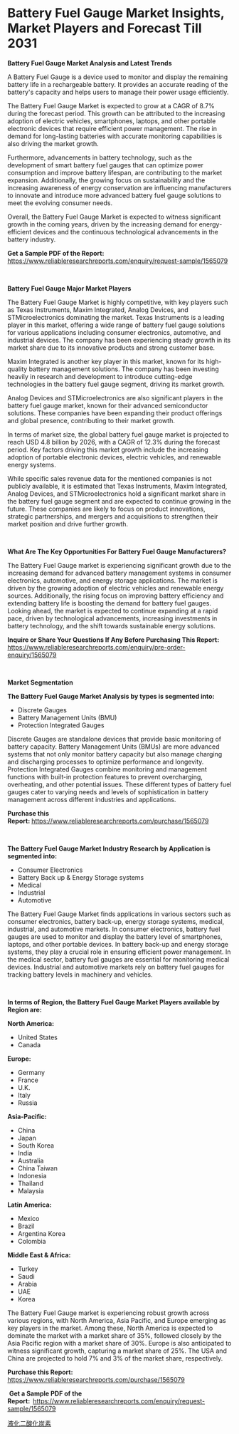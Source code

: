 <p><h1>Battery Fuel Gauge Market Insights, Market Players and Forecast Till 2031</h1></p><p><strong>Battery Fuel Gauge Market Analysis and Latest Trends</strong></p>
<p><p>A Battery Fuel Gauge is a device used to monitor and display the remaining battery life in a rechargeable battery. It provides an accurate reading of the battery's capacity and helps users to manage their power usage efficiently.</p><p>The Battery Fuel Gauge Market is expected to grow at a CAGR of 8.7% during the forecast period. This growth can be attributed to the increasing adoption of electric vehicles, smartphones, laptops, and other portable electronic devices that require efficient power management. The rise in demand for long-lasting batteries with accurate monitoring capabilities is also driving the market growth.</p><p>Furthermore, advancements in battery technology, such as the development of smart battery fuel gauges that can optimize power consumption and improve battery lifespan, are contributing to the market expansion. Additionally, the growing focus on sustainability and the increasing awareness of energy conservation are influencing manufacturers to innovate and introduce more advanced battery fuel gauge solutions to meet the evolving consumer needs.</p><p>Overall, the Battery Fuel Gauge Market is expected to witness significant growth in the coming years, driven by the increasing demand for energy-efficient devices and the continuous technological advancements in the battery industry.</p></p>
<p><strong>Get a Sample PDF of the Report:&nbsp;</strong> <a href="https://www.reliableresearchreports.com/enquiry/request-sample/1565079">https://www.reliableresearchreports.com/enquiry/request-sample/1565079</a></p>
<p>&nbsp;</p>
<p><strong>Battery Fuel Gauge Major Market Players</strong></p>
<p><p>The Battery Fuel Gauge Market is highly competitive, with key players such as Texas Instruments, Maxim Integrated, Analog Devices, and STMicroelectronics dominating the market. Texas Instruments is a leading player in this market, offering a wide range of battery fuel gauge solutions for various applications including consumer electronics, automotive, and industrial devices. The company has been experiencing steady growth in its market share due to its innovative products and strong customer base.</p><p>Maxim Integrated is another key player in this market, known for its high-quality battery management solutions. The company has been investing heavily in research and development to introduce cutting-edge technologies in the battery fuel gauge segment, driving its market growth.</p><p>Analog Devices and STMicroelectronics are also significant players in the battery fuel gauge market, known for their advanced semiconductor solutions. These companies have been expanding their product offerings and global presence, contributing to their market growth.</p><p>In terms of market size, the global battery fuel gauge market is projected to reach USD 4.8 billion by 2026, with a CAGR of 12.3% during the forecast period. Key factors driving this market growth include the increasing adoption of portable electronic devices, electric vehicles, and renewable energy systems.</p><p>While specific sales revenue data for the mentioned companies is not publicly available, it is estimated that Texas Instruments, Maxim Integrated, Analog Devices, and STMicroelectronics hold a significant market share in the battery fuel gauge segment and are expected to continue growing in the future. These companies are likely to focus on product innovations, strategic partnerships, and mergers and acquisitions to strengthen their market position and drive further growth.</p></p>
<p>&nbsp;</p>
<p><strong>What Are The Key Opportunities For Battery Fuel Gauge Manufacturers?</strong></p>
<p><p>The Battery Fuel Gauge market is experiencing significant growth due to the increasing demand for advanced battery management systems in consumer electronics, automotive, and energy storage applications. The market is driven by the growing adoption of electric vehicles and renewable energy sources. Additionally, the rising focus on improving battery efficiency and extending battery life is boosting the demand for battery fuel gauges. Looking ahead, the market is expected to continue expanding at a rapid pace, driven by technological advancements, increasing investments in battery technology, and the shift towards sustainable energy solutions.</p></p>
<p><strong>Inquire or Share Your Questions If Any Before Purchasing This Report:</strong> <a href="https://www.reliableresearchreports.com/enquiry/pre-order-enquiry/1565079">https://www.reliableresearchreports.com/enquiry/pre-order-enquiry/1565079</a></p>
<p>&nbsp;</p>
<p><strong>Market Segmentation</strong></p>
<p><strong>The Battery Fuel Gauge Market Analysis by types is segmented into:</strong></p>
<p><ul><li>Discrete Gauges</li><li>Battery Management Units (BMU)</li><li>Protection Integrated Gauges</li></ul></p>
<p><p>Discrete Gauges are standalone devices that provide basic monitoring of battery capacity. Battery Management Units (BMUs) are more advanced systems that not only monitor battery capacity but also manage charging and discharging processes to optimize performance and longevity. Protection Integrated Gauges combine monitoring and management functions with built-in protection features to prevent overcharging, overheating, and other potential issues. These different types of battery fuel gauges cater to varying needs and levels of sophistication in battery management across different industries and applications.</p></p>
<p><strong>Purchase this Report:&nbsp;</strong><a href="https://www.reliableresearchreports.com/purchase/1565079">https://www.reliableresearchreports.com/purchase/1565079</a></p>
<p>&nbsp;</p>
<p><strong>The Battery Fuel Gauge Market Industry Research by Application is segmented into:</strong></p>
<p><ul><li>Consumer Electronics</li><li>Battery Back up & Energy Storage systems</li><li>Medical</li><li>Industrial</li><li>Automotive</li></ul></p>
<p><p>The Battery Fuel Gauge Market finds applications in various sectors such as consumer electronics, battery back-up, energy storage systems, medical, industrial, and automotive markets. In consumer electronics, battery fuel gauges are used to monitor and display the battery level of smartphones, laptops, and other portable devices. In battery back-up and energy storage systems, they play a crucial role in ensuring efficient power management. In the medical sector, battery fuel gauges are essential for monitoring medical devices. Industrial and automotive markets rely on battery fuel gauges for tracking battery levels in machinery and vehicles.</p></p>
<p>&nbsp;</p>
<p><strong>In terms of Region, the Battery Fuel Gauge Market Players available by Region are:</strong></p>
<p>
    <p> <strong> North America: </strong>
        <ul>
            <li>United States</li>
            <li>Canada</li>
        </ul>
        </p> 
    <p> <strong> Europe: </strong>
        <ul>
            <li>Germany</li>
            <li>France</li>
            <li>U.K.</li>
            <li>Italy</li>
            <li>Russia</li>
        </ul>
        </p> 
    <p> <strong> Asia-Pacific: </strong>
        <ul>
            <li>China</li>
            <li>Japan</li>
            <li>South Korea</li>
            <li>India</li>
            <li>Australia</li>
            <li>China Taiwan</li>
            <li>Indonesia</li>
            <li>Thailand</li>
            <li>Malaysia</li>
        </ul>
        </p> 
    <p> <strong> Latin America: </strong>
        <ul>
            <li>Mexico</li>
            <li>Brazil</li>
            <li>Argentina Korea</li>
            <li>Colombia</li>
        </ul>
        </p> 
    <p> <strong> Middle East & Africa: </strong>
        <ul>
            <li>Turkey</li>
            <li>Saudi</li>
            <li>Arabia</li>
            <li>UAE</li>
            <li>Korea</li>
        </ul>
    </p>
    </p>
<p><p>The Battery Fuel Gauge market is experiencing robust growth across various regions, with North America, Asia Pacific, and Europe emerging as key players in the market. Among these, North America is expected to dominate the market with a market share of 35%, followed closely by the Asia Pacific region with a market share of 30%. Europe is also anticipated to witness significant growth, capturing a market share of 25%. The USA and China are projected to hold 7% and 3% of the market share, respectively.</p></p>
<p><strong>Purchase this Report: </strong><a href="https://www.reliableresearchreports.com/purchase/1565079">https://www.reliableresearchreports.com/purchase/1565079</a></p>
<p>&nbsp;<strong>Get a Sample PDF of the Report:&nbsp;&nbsp;</strong><a href="https://www.reliableresearchreports.com/enquiry/request-sample/1565079">https://www.reliableresearchreports.com/enquiry/request-sample/1565079</a></p>
<p><strong></strong></p>
<p><p><a href="https://github.com/zekaoe592392/Market-Research-Report-List-1/blob/main/796642011612.md">液化二酸化炭素</a></p></p>